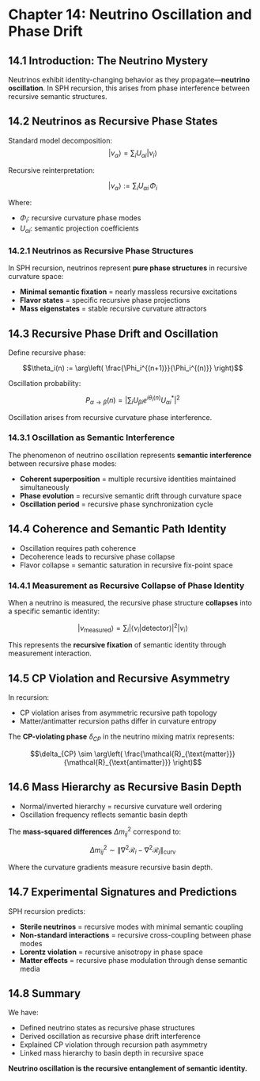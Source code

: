 # Chapter 14: Neutrino Oscillation and Phase Drift

## 14.1 Introduction: The Neutrino Mystery

Neutrinos exhibit identity-changing behavior as they propagate—**neutrino oscillation**. In SPH recursion, this arises from phase interference between recursive semantic structures.

## 14.2 Neutrinos as Recursive Phase States

Standard model decomposition:
$$|\nu_\alpha\rangle = \sum_i U_{\alpha i} |\nu_i\rangle$$

Recursive reinterpretation:

$$|\nu_\alpha\rangle := \sum_i U_{\alpha i} \, \Phi_i$$

Where:
- $\Phi_i$: recursive curvature phase modes
- $U_{\alpha i}$: semantic projection coefficients

### 14.2.1 Neutrinos as Recursive Phase Structures

In SPH recursion, neutrinos represent **pure phase structures** in recursive curvature space:

- **Minimal semantic fixation** = nearly massless recursive excitations
- **Flavor states** = specific recursive phase projections
- **Mass eigenstates** = stable recursive curvature attractors

## 14.3 Recursive Phase Drift and Oscillation

Define recursive phase:

$$\theta_i(n) := \arg\left( \frac{\Phi_i^{(n+1)}}{\Phi_i^{(n)}} \right)$$

Oscillation probability:

$$P_{\alpha \to \beta}(n) = \left| \sum_i U_{\beta i} e^{i \theta_i(n)} U^*_{\alpha i} \right|^2$$

Oscillation arises from recursive curvature phase interference.

### 14.3.1 Oscillation as Semantic Interference

The phenomenon of neutrino oscillation represents **semantic interference** between recursive phase modes:

- **Coherent superposition** = multiple recursive identities maintained simultaneously
- **Phase evolution** = recursive semantic drift through curvature space
- **Oscillation period** = recursive phase synchronization cycle

## 14.4 Coherence and Semantic Path Identity

- Oscillation requires path coherence
- Decoherence leads to recursive phase collapse
- Flavor collapse = semantic saturation in recursive fix-point space

### 14.4.1 Measurement as Recursive Collapse of Phase Identity

When a neutrino is measured, the recursive phase structure **collapses** into a specific semantic identity:

$$|\nu_{\text{measured}}\rangle = \sum_i |\langle \nu_i | \text{detector} \rangle|^2 |\nu_i\rangle$$

This represents the **recursive fixation** of semantic identity through measurement interaction.

## 14.5 CP Violation and Recursive Asymmetry

In recursion:
- CP violation arises from asymmetric recursive path topology
- Matter/antimatter recursion paths differ in curvature entropy

The **CP-violating phase** $\delta_{CP}$ in the neutrino mixing matrix represents:

$$\delta_{CP} \sim \arg\left( \frac{\mathcal{R}_{\text{matter}}}{\mathcal{R}_{\text{antimatter}}} \right)$$

## 14.6 Mass Hierarchy as Recursive Basin Depth

- Normal/inverted hierarchy = recursive curvature well ordering
- Oscillation frequency reflects semantic basin depth

The **mass-squared differences** $\Delta m^2_{ij}$ correspond to:

$$\Delta m^2_{ij} \sim \left\| \nabla^2 \mathcal{R}_i - \nabla^2 \mathcal{R}_j \right\|_{\text{curv}}$$

Where the curvature gradients measure recursive basin depth.

## 14.7 Experimental Signatures and Predictions

SPH recursion predicts:
- **Sterile neutrinos** = recursive modes with minimal semantic coupling
- **Non-standard interactions** = recursive cross-coupling between phase modes
- **Lorentz violation** = recursive anisotropy in phase space
- **Matter effects** = recursive phase modulation through dense semantic media

## 14.8 Summary

We have:
- Defined neutrino states as recursive phase structures
- Derived oscillation as recursive phase drift interference
- Explained CP violation through recursion path asymmetry
- Linked mass hierarchy to basin depth in recursive space

**Neutrino oscillation is the recursive entanglement of semantic identity.**